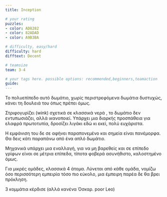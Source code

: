 ```yaml
---
title: Inception

# your rating
puzzles:
- color: AD8282
- color: 82ADAD
- color: A9B3BA

# difficulty, easy/hard
difficulty: hard
difftext: Decent

# teamsize
team: 3-4

# your tags here. possible options: recommended,beginners,teamaction
guide:
---
```


Το πολυεπίπεδο αυτό δωμάτιο, χωρίς περιστρεφόμενα δωμάτια δυστυχώς, κάνει τη δουλειά του όπως πρέπει όμως.

Στριφογυρίζει (wink) σχετικά σε κλασσικά νερά , το δωμάτιο δεν εντυπωσιάζει, αλλά ικανοποιεί. Υπάρχει μια διαρκής προσπάθεια για ελαφρά πρωτοτυπία, δροσίζει λιγάκι εδώ κι εκεί, πολύ ευχάριστα.

Η εμφάνιση του δε σε αφήνει παραπονεμένο και σημεία είναι πανέμορφα. Θα δεις κάτι παραπάνω από ένα απλό δωμάτιο.

Μηχανικά υπάρχει μια εναλλαγή, για να μη βαρεθείς και σε επίπεδο γρίφων είναι σε μέτρια επίπεδα, τίποτα φοβερά ασυνήθιστο, καλοστημένο όμως.

Για μικρές ομάδες, κλασσικά 4 άτομα. Λύνεται από κάθε ομάδα, νομίζω όσο περισσότερη εμπειρία τόσο πιο εύκολο, μια έμπειρη παρέα δε θα βρει πρόκληση.

3 κομμάτια κέρδισε (αλλά κανένα Όσκαρ. poor Leo)

